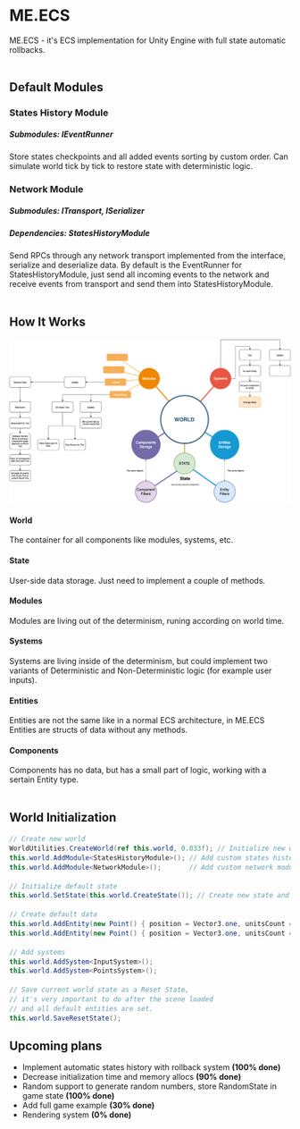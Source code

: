 # ME.ECS
ME.ECS - it's ECS implementation for Unity Engine with full state automatic rollbacks.
<br>
<br>

## Default Modules
### States History Module
##### Submodules: IEventRunner
Store states checkpoints and all added events sorting by custom order. Can simulate world tick by tick to restore state with deterministic logic.

### Network Module
##### Submodules: ITransport, ISerializer
##### Dependencies: StatesHistoryModule
Send RPCs through any network transport implemented from the interface, serialize and deserialize data.
By default is the EventRunner for StatesHistoryModule, just send all incoming events to the network and receive events from transport and send them into StatesHistoryModule.
<br>
<br>

## How It Works
![](Readme/HowItWorks.png?raw=true "How It Works")
#### World
The container for all components like modules, systems, etc.
#### State
User-side data storage. Just need to implement a couple of methods.
#### Modules
Modules are living out of the determinism, runing according on world time.
#### Systems
Systems are living inside of the determinism, but could implement two variants of Deterministic and Non-Deterministic logic (for example user inputs).
#### Entities
Entities are not the same like in a normal ECS architecture, in ME.ECS Entities are structs of data without any methods.
#### Components
Components has no data, but has a small part of logic, working with a sertain Entity type.
<br>
<br>

## World Initialization
```csharp
// Create new world
WorldUtilities.CreateWorld(ref this.world, 0.033f); // Initialize new world with custom tick time
this.world.AddModule<StatesHistoryModule>(); // Add custom states history module
this.world.AddModule<NetworkModule>();       // Add custom network module

// Initialize default state
this.world.SetState(this.world.CreateState()); // Create new state and set it by default

// Create default data
this.world.AddEntity(new Point() { position = Vector3.one, unitsCount = 99f, increaseRate = 1f });
this.world.AddEntity(new Point() { position = Vector3.one, unitsCount = 1f, increaseRate = 1f });

// Add systems
this.world.AddSystem<InputSystem>();
this.world.AddSystem<PointsSystem>();

// Save current world state as a Reset State,
// it's very important to do after the scene loaded
// and all default entities are set.
this.world.SaveResetState();
```

## Upcoming plans
- Implement automatic states history with rollback system <b>(100% done)</b>
- Decrease initialization time and memory allocs <b>(90% done)</b>
- Random support to generate random numbers, store RandomState in game state <b>(100% done)</b>
- Add full game example <b>(30% done)</b>
- Rendering system <b>(0% done)</b>
